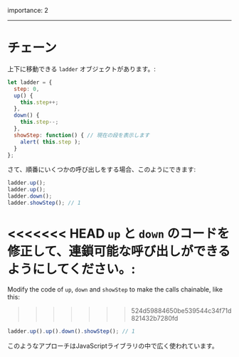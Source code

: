 importance: 2

---

# チェーン

上下に移動できる `ladder` オブジェクトがあります。:

```js
let ladder = {
  step: 0,
  up() {
    this.step++;
  },
  down() {
    this.step--;
  },
  showStep: function() { // 現在の段を表示します
    alert( this.step );
  }
};
```

さて、順番にいくつかの呼び出しをする場合、このようにできます:

```js
ladder.up();
ladder.up();
ladder.down();
ladder.showStep(); // 1
```

<<<<<<< HEAD
`up` と `down` のコードを修正して、連鎖可能な呼び出しができるようにしてください。:
=======
Modify the code of `up`, `down` and `showStep` to make the calls chainable, like this:
>>>>>>> 524d59884650be539544c34f71d821432b7280fd

```js
ladder.up().up().down().showStep(); // 1
```

このようなアプローチはJavaScriptライブラリの中で広く使われています。
